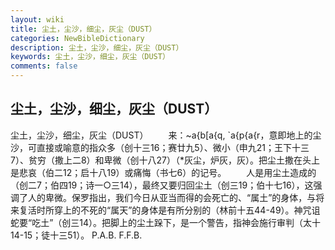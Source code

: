 ```yaml
---
layout: wiki
title: 尘土，尘沙，细尘，灰尘（DUST）
categories: NewBibleDictionary
description: 尘土，尘沙，细尘，灰尘（DUST）
keywords: 尘土，尘沙，细尘，灰尘（DUST）
comments: false
---
```


## 尘土，尘沙，细尘，灰尘（DUST）



尘土，尘沙，细尘，灰尘（DUST）
　　来：~a{b[a{q, `a{p{a{r，意即地上的尘沙，可直接或喻意的指众多（创十三16；赛廿九5）、微小（申九21；王下十三7）、贫穷（撒上二8）和卑微（创十八27）（*灰尘，炉灰，灰）。把尘土撒在头上是悲哀（伯二12；启十八19）或痛悔（书七6）的记号。
　　人是用尘土造成的（创二7；伯四19；诗一○三14），最终又要归回尘土（创三19；伯十七16），这强调了人的卑微。保罗指出，我们今日从亚当而得的会死亡的、“属土”的身体，与将来复活时所穿上的不死的“属天”的身体是有所分别的（林前十五44-49）。神咒诅蛇要“吃土”（创三14）。把脚上的尘土跺下，是一个警告，指神会施行审判（太十14-15；徒十三51）。
P.A.B.
F.F.B.




